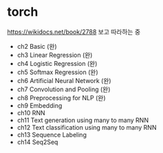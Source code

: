 # torch
https://wikidocs.net/book/2788 보고 따라하는 중

* ch2 Basic (완)
* ch3 Linear Regression (완)
* ch4 Logistic Regression (완)
* ch5 Softmax Regression (완)
* ch6 Artificial Neural Network (완)
* ch7 Convolution and Pooling (완)
* ch8 Preprocessing for NLP (완)
* ch9 Embedding
* ch10 RNN
* ch11 Text generation using many to many RNN 
* ch12 Text classification using many to many RNN 
* ch13 Sequence Labeling
* ch14 Seq2Seq
